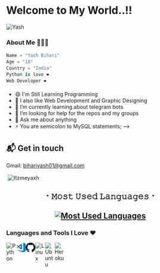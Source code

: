 # Welcome to My World..!!

![Yash](https://telegra.ph/file/dd9393e61d9d9b7071ea6.jpg)

### About Me 🙋🏻‍♂️
```python
Name = "Yash Bihari"
Age = "18"
Country = "India"
Python is love ❤
Web Developer ❤
```
#### 

- 😄 I'm Still Learning Programming
- 🥰 I also like Web Development and Graphic Designing
- 🌱 I’m currently learning about telegram bots
- 🤔 I’m looking for help for the repos and my groups
- 💬 Ask me about anything
- ⚡ You are semicolon to MySQL statements;
--> 

## 📬 Get in touch
   
   Gmail: bihariyash01@gmail.com

<p>&nbsp;<img align="center" src="https://github-readme-stats.vercel.app/api?username=Itzmeyaxh&show_icons=true&theme=tokyonight&locale=en" alt="Itzmeyaxh" /></p> 

<h2 align="center"><b>⠂𝙼𝚘𝚜𝚝 𝚄𝚜𝚎𝚍 𝙻𝚊𝚗𝚐𝚞𝚊𝚐𝚎𝚜⠐
<br>
<br>
<a href="https://github-readme-stats.vercel.app/api/top-langs/?username=Itzmeyaxh&layout=compact&theme=midnight-purple&hide=Css">
    <img width="60%" align="center" alt="Most Used Languages" src="https://github-readme-stats.vercel.app/api/top-langs/?username=Itzmeyaxh&layout=compact&theme=midnight-purple&hide=Css" />
</a>
</b></h2>

### Languages and Tools I Love ❤️
[<img align="left" alt="Python" width="26px" src="https://upload.wikimedia.org/wikipedia/commons/thumb/c/c3/Python-logo-notext.svg/600px-Python-logo-notext.svg.png" />](https://python.org/)
[<img align="left" alt="Visual Studio Code" width="26px" src="https://raw.githubusercontent.com/github/explore/80688e429a7d4ef2fca1e82350fe8e3517d3494d/topics/visual-studio-code/visual-studio-code.png" />](https://code.visualstudio.com/)
[<img align="left" alt="GitHub" width="26px" src="https://raw.githubusercontent.com/github/explore/78df643247d429f6cc873026c0622819ad797942/topics/github/github.png" />](https://git-scm.com/)
[<img align="left" alt="Linux" width="26px" src="https://www.freepnglogos.com/uploads/linux-png/difference-between-linux-and-window-operating-system-3.png" />](https://www.linux.org/)
[<img align="left" alt="Ubuntu" width="26px" src="https://assets.ubuntu.com/v1/29985a98-ubuntu-logo32.png" />](https://www.ubuntu.com)
[<img align="left" alt="Heroku" width="26px" src="https://www.nicepng.com/png/full/223-2233246_heroku-logo-salesforce-heroku.png" />](https://heroku.com/)

<br />
<br />

